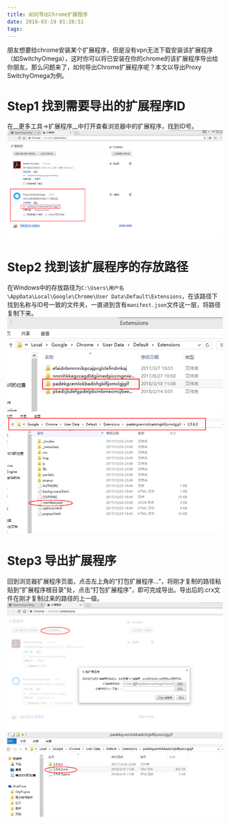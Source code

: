 ```yaml
---
title: 如何导出Chrome扩展程序
date: 2018-03-19 01:28:51
tags:
---
```

朋友想要给chrome安装某个扩展程序，但是没有vpn无法下载安装该扩展程序（如SwitchyOmega），这时你可以将已安装在你的chrome的该扩展程序导出给你朋友。那么问题来了，如何导出Chrome扩展程序呢？本文以导出Proxy SwitchyOmega为例。<!--more-->

# Step1 找到需要导出的扩展程序ID
在__更多工具->扩展程序__中打开查看浏览器中的扩展程序，找到ID号。
![](deriveChromeExtension/ID.png)

# Step2 找到该扩展程序的存放路径
在Windows中的存放路径为`C:\Users\用户名\AppData\Local\Google\Chrome\User Data\Default\Extensions`，在该路径下找到名称与ID号一致的文件夹，一直进到含有`manifest.json`文件这一层，将路径复制下来。
![](deriveChromeExtension/2.png)
![](deriveChromeExtension/3.png)

# Step3 导出扩展程序
回到浏览器扩展程序页面，点击左上角的“打包扩展程序...”，将刚才复制的路径粘贴到“扩展程序根目录”处，点击“打包扩展程序”，即可完成导出。导出后的.crx文件在刚才复制过来的路径的上一级。
![](deriveChromeExtension/4.png)
![](deriveChromeExtension/5.png)